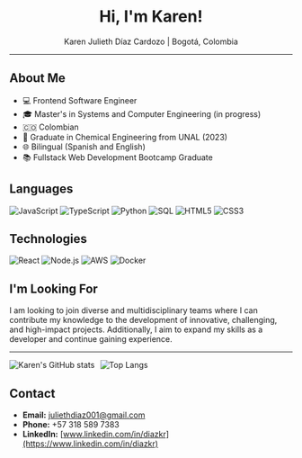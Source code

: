 <h1 align="center">Hi, I'm Karen!</h1>
<p align="center">Karen Julieth Díaz Cardozo | Bogotá, Colombia</p>
<hr>

## About Me

- 💻 Frontend Software Engineer
- 🎓 Master's in Systems and Computer Engineering (in progress)
- 🇨🇴 Colombian
- 🏫 Graduate in Chemical Engineering from UNAL (2023)
- 🌐 Bilingual (Spanish and English)
- 📚 Fullstack Web Development Bootcamp Graduate

## Languages

![JavaScript](https://img.shields.io/badge/-JavaScript-000?&logo=JavaScript)
![TypeScript](https://img.shields.io/badge/-TypeScript-000?&logo=TypeScript)
![Python](https://img.shields.io/badge/-Python-000?&logo=Python)
![SQL](https://img.shields.io/badge/-SQL-000?&logo=MySQL)
![HTML5](https://img.shields.io/badge/-HTML5-000?&logo=HTML5)
![CSS3](https://img.shields.io/badge/-CSS3-000?&logo=CSS3)

## Technologies

![React](https://img.shields.io/badge/-React-000?&logo=React)
![Node.js](https://img.shields.io/badge/-Node.js-000?&logo=node.js)
![AWS](https://img.shields.io/badge/-AWS-000?&logo=Amazon-AWS&logoColor=F90)
![Docker](https://img.shields.io/badge/-Docker-000?&logo=Docker)

## I'm Looking For
I am looking to join diverse and multidisciplinary teams where I can contribute my knowledge to the development of innovative, challenging, and high-impact projects. Additionally, I aim to expand my skills as a developer and continue gaining experience.

---

<div style="display: flex; flex-direction: row; gap: 10px;">
  <img src="https://github-readme-stats.vercel.app/api?username=diazkr&show_icons=true&theme=radical&card_width=450" alt="Karen's GitHub stats"/>
  <img src="https://github-readme-stats.vercel.app/api/top-langs/?username=diazkr&layout=compact&theme=radical&card_width=450" alt="Top Langs"/>
</div>

## Contact

- **Email:** [juliethdiaz001@gmail.com](mailto:juliethdiaz001@gmail.com)
- **Phone:** +57 318 589 7383
- **LinkedIn:** [www.linkedin.com/in/diazkr](https://www.linkedin.com/in/diazkr)
